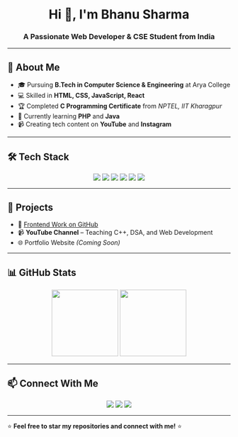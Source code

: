<h1 align="center">Hi 👋, I'm Bhanu Sharma</h1>
<h3 align="center">A Passionate Web Developer & CSE Student from India</h3>

---

## 🚀 About Me
- 🎓 Pursuing **B.Tech in Computer Science & Engineering** at Arya College  
- 💻 Skilled in **HTML, CSS, JavaScript, React**  
- 🏆 Completed **C Programming Certificate** from *NPTEL, IIT Kharagpur*  
- 🌱 Currently learning **PHP** and **Java**  
- 📹 Creating tech content on **YouTube** and **Instagram**  

---

## 🛠️ Tech Stack
<p align="center">
  <img src="https://img.shields.io/badge/HTML5-E34F26?style=for-the-badge&logo=html5&logoColor=white"/>
  <img src="https://img.shields.io/badge/CSS3-1572B6?style=for-the-badge&logo=css3&logoColor=white"/>
  <img src="https://img.shields.io/badge/JavaScript-F7DF1E?style=for-the-badge&logo=javascript&logoColor=black"/>
  <img src="https://img.shields.io/badge/React-61DAFB?style=for-the-badge&logo=react&logoColor=black"/>
  <img src="https://img.shields.io/badge/PHP-777BB4?style=for-the-badge&logo=php&logoColor=white"/>
  <img src="https://img.shields.io/badge/C%20Language-A8B9CC?style=for-the-badge&logo=c&logoColor=black"/>
</p>

---

## 📌 Projects
- 🔗 [Frontend Work on GitHub](https://github.com/yourusername)  
- 📹 **YouTube Channel** – Teaching C++, DSA, and Web Development  
- 🌐 Portfolio Website *(Coming Soon)*  

---

## 📊 GitHub Stats
<p align="center">
  <img src="https://github-readme-stats.vercel.app/api?username=yourusername&show_icons=true&theme=tokyonight" height="150"/>
  <img src="https://github-readme-streak-stats.herokuapp.com/?user=yourusername&theme=tokyonight" height="150"/>
</p>

---

## 📫 Connect With Me
<p align="center">
  <a href="https://linkedin.com/in/yourusername"><img src="https://img.shields.io/badge/LinkedIn-0A66C2?style=for-the-badge&logo=linkedin&logoColor=white"/></a>
  <a href="https://instagram.com/yourusername"><img src="https://img.shields.io/badge/Instagram-E4405F?style=for-the-badge&logo=instagram&logoColor=white"/></a>
  <a href="mailto:your@email.com"><img src="https://img.shields.io/badge/Email-D14836?style=for-the-badge&logo=gmail&logoColor=white"/></a>
</p>

---

⭐ **Feel free to star my repositories and connect with me!** ⭐